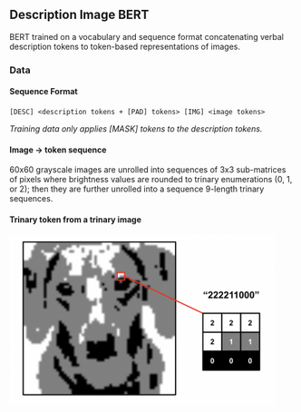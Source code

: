 ## Description Image BERT
BERT trained on a vocabulary and sequence format concatenating verbal description tokens to token-based representations of images.
### Data
#### Sequence Format
```
[DESC] <description tokens + [PAD] tokens> [IMG] <image tokens>
```
*Training data only applies [MASK] tokens to the description tokens.*
#### Image -> token sequence
60x60 grayscale images are unrolled into sequences of 3x3 sub-matrices of pixels where brightness values are rounded to trinary enumerations (0, 1, or 2); then they are further unrolled into a sequence 9-length trinary sequences.
#### Trinary token from a trinary image
<img src="/static/trinary_demo.png" height="300">

